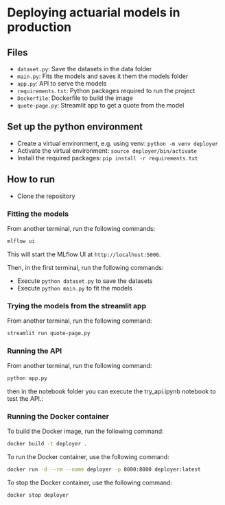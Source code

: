 # Deploying actuarial models in production

## Files

- `dataset.py`: Save the datasets in the data folder
- `main.py`: Fits the models and saves it them the models folder
- `app.py`: API to serve the models
- `requirements.txt`: Python packages required to run the project
- `Dockerfile`: Dockerfile to build the image
- `quote-page.py`: Streamlit app to get a quote from the model

## Set up the python environment

- Create a virtual environment, e.g. using venv: `python -m venv deployer`
- Activate the virtual environment: `source deployer/bin/activate`
- Install the required packages: `pip install -r requirements.txt`

## How to run

- Clone the repository

### Fitting the models

From another terminal, run the following commands:
```bash
mlflow ui
```

This will start the MLflow UI at `http://localhost:5000`.

Then, in the first terminal, run the following commands:

- Execute `python dataset.py` to save the datasets
- Execute `python main.py` to fit the models

### Trying the models from the streamlit app

From another terminal, run the following command:

```bash
streamlit run quote-page.py
```

### Running the API

From another terminal, run the following command:

```bash
python app.py
```

then in the notebook folder you can execute the try_api.ipynb notebook to test the API.:

### Running the Docker container

To build the Docker image, run the following command:

```bash
docker build -t deployer .
```

To run the Docker container, use the following command:

```bash
docker run -d --rm --name deployer -p 8080:8080 deployer:latest
```

To stop the Docker container, use the following command:

```bash
docker stop deployer
```
